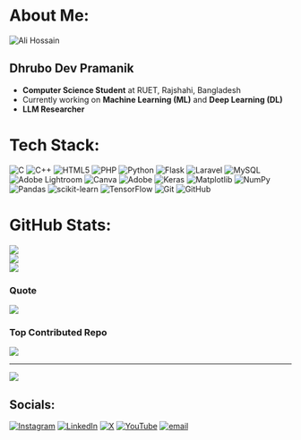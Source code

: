 # About Me:

<img src='https://scontent.fdac181-1.fna.fbcdn.net/v/t39.30808-6/486484159_1184439203341798_5359626456431042425_n.jpg?_nc_cat=101&ccb=1-7&_nc_sid=cc71e4&_nc_eui2=AeGMnK4AP3oAcu_Na4QyNmh0NMQ6tUg3tUs0xDq1SDe1S3DZXQhxNaxrcoP6eVFd1qRfDr1Mp4QFU-I5im8imDyt&_nc_ohc=VCJwKiPrBJQQ7kNvwH5FS7N&_nc_oc=Adm4efRnUywn1FqLjQXq7T6m5-ohgPbJONLmMPcd9XM6dlmYlO9TM1Hut0IXZBZJDL8&_nc_zt=23&_nc_ht=scontent.fdac181-1.fna&_nc_gid=s-eVopj8lvgYGxFMwXYOVg&oh=00_AfYulOQJjqNH28VtLznSjKiKyAbNckDMYA2HH09NzhbGtg&oe=68BFDD84' alt='Ali Hossain'>

## Dhrubo Dev Pramanik
- **Computer Science Student** at RUET, Rajshahi, Bangladesh
- Currently working on **Machine Learning (ML)** and **Deep Learning (DL)**
- **LLM Researcher**




#  Tech Stack:
![C](https://img.shields.io/badge/c-%2300599C.svg?style=for-the-badge&logo=c&logoColor=white) ![C++](https://img.shields.io/badge/c++-%2300599C.svg?style=for-the-badge&logo=c%2B%2B&logoColor=white) ![HTML5](https://img.shields.io/badge/html5-%23E34F26.svg?style=for-the-badge&logo=html5&logoColor=white) ![PHP](https://img.shields.io/badge/php-%23777BB4.svg?style=for-the-badge&logo=php&logoColor=white) ![Python](https://img.shields.io/badge/python-3670A0?style=for-the-badge&logo=python&logoColor=ffdd54) ![Flask](https://img.shields.io/badge/flask-%23000.svg?style=for-the-badge&logo=flask&logoColor=white) ![Laravel](https://img.shields.io/badge/laravel-%23FF2D20.svg?style=for-the-badge&logo=laravel&logoColor=white) ![MySQL](https://img.shields.io/badge/mysql-4479A1.svg?style=for-the-badge&logo=mysql&logoColor=white) ![Adobe Lightroom](https://img.shields.io/badge/Adobe%20Lightroom-31A8FF.svg?style=for-the-badge&logo=Adobe%20Lightroom&logoColor=white) ![Canva](https://img.shields.io/badge/Canva-%2300C4CC.svg?style=for-the-badge&logo=Canva&logoColor=white) ![Adobe](https://img.shields.io/badge/adobe-%23FF0000.svg?style=for-the-badge&logo=adobe&logoColor=white) ![Keras](https://img.shields.io/badge/Keras-%23D00000.svg?style=for-the-badge&logo=Keras&logoColor=white) ![Matplotlib](https://img.shields.io/badge/Matplotlib-%23ffffff.svg?style=for-the-badge&logo=Matplotlib&logoColor=black) ![NumPy](https://img.shields.io/badge/numpy-%23013243.svg?style=for-the-badge&logo=numpy&logoColor=white) ![Pandas](https://img.shields.io/badge/pandas-%23150458.svg?style=for-the-badge&logo=pandas&logoColor=white) ![scikit-learn](https://img.shields.io/badge/scikit--learn-%23F7931E.svg?style=for-the-badge&logo=scikit-learn&logoColor=white) ![TensorFlow](https://img.shields.io/badge/TensorFlow-%23FF6F00.svg?style=for-the-badge&logo=TensorFlow&logoColor=white) ![Git](https://img.shields.io/badge/git-%23F05033.svg?style=for-the-badge&logo=git&logoColor=white) ![GitHub](https://img.shields.io/badge/github-%23121011.svg?style=for-the-badge&logo=github&logoColor=white)
#  GitHub Stats:
![](https://github-readme-stats.vercel.app/api?username=DhruboDevPramanik&theme=transparent&hide_border=false&include_all_commits=true&count_private=false)<br/>
![](https://nirzak-streak-stats.vercel.app/?user=DhruboDevPramanik&theme=transparent&hide_border=false)<br/>
![](https://github-readme-stats.vercel.app/api/top-langs/?username=DhruboDevPramanik&theme=transparent&hide_border=false&include_all_commits=true&count_private=false&layout=compact)

###   Quote
![](https://quotes-github-readme.vercel.app/api?type=horizontal&theme=radical)

###  Top Contributed Repo
![](https://github-contributor-stats.vercel.app/api?username=DhruboDevPramanik&limit=5&theme=dark&combine_all_yearly_contributions=true)

---
[![](https://visitcount.itsvg.in/api?id=DhruboDevPramanik&icon=0&color=0)](https://visitcount.itsvg.in)

##  Socials:
[![Instagram](https://img.shields.io/badge/Instagram-%23E4405F.svg?logo=Instagram&logoColor=white)](https://instagram.com/drubo_dev_pramanik) [![LinkedIn](https://img.shields.io/badge/LinkedIn-%230077B5.svg?logo=linkedin&logoColor=white)](https://linkedin.com/in/drubo-dev-pramanik) [![X](https://img.shields.io/badge/X-black.svg?logo=X&logoColor=white)](https://x.com/DhruboDevPk) [![YouTube](https://img.shields.io/badge/YouTube-%23FF0000.svg?logo=YouTube&logoColor=white)](https://youtube.com/@DhruboDevPramanik) [![email](https://img.shields.io/badge/Email-D14836?logo=gmail&logoColor=white)](mailto:drubodevpramanik@gmail.com)
<!-- Proudly created with GPRM ( https://gprm.itsvg.in ) -->
